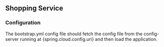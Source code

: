 <h2>Shopping Service</h2>
<h3>Configuration</h3>
The bootstrap.yml config file should fetch the config file from the config-server
running at {spring.cloud.config.uri} and then load the application.